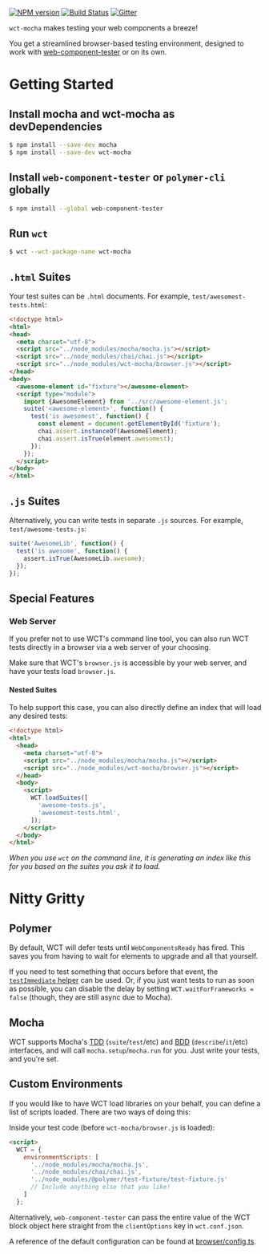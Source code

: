 [![NPM version](http://img.shields.io/npm/v/wct-mocha?style=flat-square)](https://npmjs.org/package/wct-mocha)
[![Build Status](http://img.shields.io/travis/Polymer/tools.svg?style=flat-square)](https://travis-ci.org/Polymer/tools)
[![Gitter](http://img.shields.io/badge/slack-join%20chat%20%E2%86%92-brightgreen.svg?style=flat-square)](https://polymer-slack.herokuapp.com/)

`wct-mocha` makes testing your web components a breeze!

You get a streamlined browser-based testing environment, designed to work with [web-component-tester](https://github.com/Polymer/tools/tree/master/packages/web-component-tester) or on its own.


# Getting Started

## Install mocha and wct-mocha as devDependencies

```bash
$ npm install --save-dev mocha
$ npm install --save-dev wct-mocha
```

## Install `web-component-tester` or `polymer-cli` globally

```bash
$ npm install --global web-component-tester
```

## Run `wct`

```bash
$ wct --wct-package-name wct-mocha
```

## `.html` Suites

Your test suites can be `.html` documents. For example,
`test/awesomest-tests.html`:

```html
<!doctype html>
<html>
<head>
  <meta charset="utf-8">
  <script src="../node_modules/mocha/mocha.js"></script>
  <script src="../node_modules/chai/chai.js"></script>
  <script src="../node_modules/wct-mocha/browser.js"></script>
</head>
<body>
  <awesome-element id="fixture"></awesome-element>
  <script type="module">
    import {AwesomeElement} from '../src/awesome-element.js';
    suite('<awesome-element>', function() {
      test('is awesomest', function() {
        const element = document.getElementById('fixture');
        chai.assert.instanceOf(AwesomeElement);
        chai.assert.isTrue(element.awesomest);
      });
    });
  </script>
</body>
</html>
```

## `.js` Suites

Alternatively, you can write tests in separate `.js` sources. For example,
`test/awesome-tests.js`:

```js
suite('AwesomeLib', function() {
  test('is awesome', function() {
    assert.isTrue(AwesomeLib.awesome);
  });
});
```

## Special Features

### Web Server

If you prefer not to use WCT's command line tool, you can also run WCT tests
directly in a browser via a web server of your choosing.

Make sure that WCT's `browser.js` is accessible by your web server, and have
your tests load `browser.js`.

#### Nested Suites

To help support this case, you can also directly define an index that will load
any desired tests:

```html
<!doctype html>
<html>
  <head>
    <meta charset="utf-8">
    <script src="../node_modules/mocha/mocha.js"></script>
    <script src="../node_modules/wct-mocha/browser.js"></script>
  </head>
  <body>
    <script>
      WCT.loadSuites([
        'awesome-tests.js',
        'awesomest-tests.html',
      ]);
    </script>
  </body>
</html>
```

_When you use `wct` on the command line, it is generating an index like this for
you based on the suites you ask it to load._



# Nitty Gritty

## Polymer

By default, WCT will defer tests until `WebComponentsReady` has fired. This
saves you from having to wait for elements to upgrade and all that yourself.

If you need to test something that occurs before that event, the [`testImmediate` helper](https://github.com/Polymer/web-component-tester/blob/master/browser/environment/helpers.js#L29-41) can be used. Or, if you just want tests to run as soon as possible, you can disable the delay by setting `WCT.waitForFrameworks = false` (though, they are still async due to Mocha).


## Mocha

WCT supports Mocha's [TDD][mocha-tdd] (`suite`/`test`/etc) and [BDD][mocha-bdd]
(`describe`/`it`/etc) interfaces, and will call `mocha.setup`/`mocha.run` for
you. Just write your tests, and you're set.


## Custom Environments

If you would like to have WCT load libraries on your behalf, you can define a
list of scripts loaded. There are two ways of doing this:

Inside your test code (before `wct-mocha/browser.js` is loaded):
```html
<script>
  WCT = {
    environmentScripts: [
      '../node_modules/mocha/mocha.js',
      '../node_modules/chai/chai.js',
      '../node_modules/@polymer/test-fixture/test-fixture.js'
      // Include anything else that you like!
    ]
  };
```

Alternatively, `web-component-tester` can pass the entire value of the WCT block
object here straight from the `clientOptions` key in `wct.conf.json`.

A reference of the default configuration can be found at
[browser/config.ts](browser/config.ts).


<!-- References -->
[mocha]:      http://mochajs.org/                   "Mocha Test Framework"
[mocha-bdd]:  http://mochajs.org/#bdd-interface     "Mocha's BDD Interface"
[mocha-tdd]:  http://mochajs.org/#tdd-interface     "Mocha's TDD Interface"
[test-fixture]: https://github.com/PolymerElements/test-fixture "Easy DOM fixture testing"
